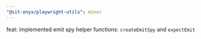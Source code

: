 ```yaml
---
"@sit-onyx/playwright-utils": minor
---
```


feat: implemented emit spy helper functions: `createEmitSpy` and `expectEmit`
